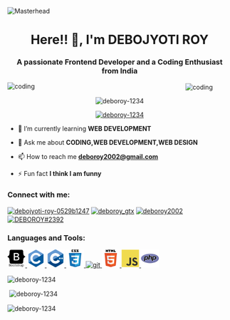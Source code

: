 ![Masterhead](https://codeagepk.com/wp-content/uploads/2019/04/home-gif.gif)
<h1 align="center">Here!! 👋, I'm DEBOJYOTI ROY</h1>
<h3 align="center">A passionate Frontend Developer and a Coding Enthusiast from India</h3>

<img align="left" alt="coding" width="400" src="https://media4.giphy.com/media/qgQUggAC3Pfv687qPC/giphy.gif">
<img align="center" alt="coding" width="400" src="https://i.pinimg.com/originals/f8/41/ac/f841ac2befaedda240c55a06b23b33ec.gif">

<p align="center"> <img src="https://komarev.com/ghpvc/?username=deboroy-1234&label=Profile%20views&color=0e75b6&style=flat" alt="deboroy-1234" /> </p>

<p align="center"> <a href="https://github.com/ryo-ma/github-profile-trophy"><img src="https://github-profile-trophy.vercel.app/?username=deboroy-1234" alt="deboroy-1234" /></a> </p>

- 🌱 I’m currently learning **WEB DEVELOPMENT**

- 💬 Ask me about **CODING,WEB DEVELOPMENT,WEB DESIGN**

- 📫 How to reach me **deboroy2002@gmail.com**

- ⚡ Fun fact **I think I am funny**

<h3 align="left">Connect with me:</h3>
<p align="left">
<a href="https://linkedin.com/in/debojyoti-roy-0529b1247" target="blank"><img align="center" src="https://raw.githubusercontent.com/rahuldkjain/github-profile-readme-generator/master/src/images/icons/Social/linked-in-alt.svg" alt="debojyoti-roy-0529b1247" height="30" width="40" /></a>
<a href="https://instagram.com/deboroy_gtx" target="blank"><img align="center" src="https://raw.githubusercontent.com/rahuldkjain/github-profile-readme-generator/master/src/images/icons/Social/instagram.svg" alt="deboroy_gtx" height="30" width="40" /></a>
<a href="https://www.leetcode.com/deboroy2002" target="blank"><img align="center" src="https://raw.githubusercontent.com/rahuldkjain/github-profile-readme-generator/master/src/images/icons/Social/leet-code.svg" alt="deboroy2002" height="30" width="40" /></a>
<a href="https://discord.gg/DEBOROY#2392" target="blank"><img align="center" src="https://raw.githubusercontent.com/rahuldkjain/github-profile-readme-generator/master/src/images/icons/Social/discord.svg" alt="DEBOROY#2392" height="30" width="40" /></a>
</p>

<h3 align="left">Languages and Tools:</h3>
<p align="left"> <a href="https://getbootstrap.com" target="_blank" rel="noreferrer"> <img src="https://raw.githubusercontent.com/devicons/devicon/master/icons/bootstrap/bootstrap-plain-wordmark.svg" alt="bootstrap" width="40" height="40"/> </a> <a href="https://www.cprogramming.com/" target="_blank" rel="noreferrer"> <img src="https://raw.githubusercontent.com/devicons/devicon/master/icons/c/c-original.svg" alt="c" width="40" height="40"/> </a> <a href="https://www.w3schools.com/cpp/" target="_blank" rel="noreferrer"> <img src="https://raw.githubusercontent.com/devicons/devicon/master/icons/cplusplus/cplusplus-original.svg" alt="cplusplus" width="40" height="40"/> </a> <a href="https://www.w3schools.com/css/" target="_blank" rel="noreferrer"> <img src="https://raw.githubusercontent.com/devicons/devicon/master/icons/css3/css3-original-wordmark.svg" alt="css3" width="40" height="40"/> </a> <a href="https://git-scm.com/" target="_blank" rel="noreferrer"> <img src="https://www.vectorlogo.zone/logos/git-scm/git-scm-icon.svg" alt="git" width="40" height="40"/> </a> <a href="https://www.w3.org/html/" target="_blank" rel="noreferrer"> <img src="https://raw.githubusercontent.com/devicons/devicon/master/icons/html5/html5-original-wordmark.svg" alt="html5" width="40" height="40"/> </a> <a href="https://developer.mozilla.org/en-US/docs/Web/JavaScript" target="_blank" rel="noreferrer"> <img src="https://raw.githubusercontent.com/devicons/devicon/master/icons/javascript/javascript-original.svg" alt="javascript" width="40" height="40"/> </a> <a href="https://www.php.net" target="_blank" rel="noreferrer"> <img src="https://raw.githubusercontent.com/devicons/devicon/master/icons/php/php-original.svg" alt="php" width="40" height="40"/> </a> </p>

<p><img align="center" src="https://github-readme-stats.vercel.app/api/top-langs?username=deboroy-1234&show_icons=true&locale=en&layout=compact" alt="deboroy-1234" /></p>

<p>&nbsp;<img align="center" src="https://github-readme-stats.vercel.app/api?username=deboroy-1234&show_icons=true&locale=en" alt="deboroy-1234" /></p>

<p><img align="center" src="https://github-readme-streak-stats.herokuapp.com/?user=deboroy-1234&" alt="deboroy-1234" /></p>
